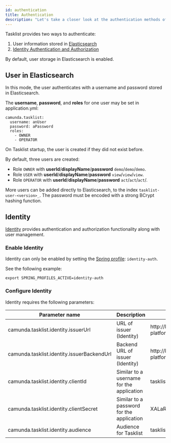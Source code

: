 ```yaml
---
id: authentication
title: Authentication
description: "Let's take a closer look at the authentication methods of Tasklist."
---
```


Tasklist provides two ways to authenticate:

1. User information stored in [Elasticsearch](#user-in-elasticsearch)
2. [Identity Authentication and Authorization](#identity)

By default, user storage in Elasticsearch is enabled.

## User in Elasticsearch

In this mode, the user authenticates with a username and password stored in Elasticsearch.

The **username**, **password**, and **roles** for one user may be set in application.yml:

```
camunda.tasklist:
  username: anUser
  password: aPassword
  roles:
    - OWNER
    - OPERATOR
```

On Tasklist startup, the user is created if they did not exist before.

By default, three users are created:

- Role `OWNER` with **userId**/**displayName**/**password** `demo`/`demo`/`demo`.
- Role `USER` with **userId**/**displayName**/**password** `view`/`view`/`view`.
- Role `OPERATOR` with **userId**/**displayName**/**password** `act`/`act`/`act`/.

More users can be added directly to Elasticsearch, to the index `tasklist-user-<version>_`. The password must be encoded with a strong BCrypt hashing function.

## Identity

[Identity](../../identity/what-is-identity/) provides authentication and authorization functionality along with user management.

### Enable Identity

Identity can only be enabled by setting the [Spring profile](https://docs.spring.io/spring-boot/docs/current/reference/html/spring-boot-features.html#boot-features-profiles): `identity-auth`.

See the following example:

```
export SPRING_PROFILES_ACTIVE=identity-auth
```

### Configure Identity

Identity requires the following parameters:

| Parameter name                             | Description                               | Example value                                       |
| ------------------------------------------ | ----------------------------------------- | --------------------------------------------------- |
| camunda.tasklist.identity.issuerUrl        | URL of issuer (Identity)                  | http://localhost:18080/auth/realms/camunda-platform |
| camunda.tasklist.identity.issuerBackendUrl | Backend URL of issuer (Identity)          | http://localhost:18080/auth/realms/camunda-platform |
| camunda.tasklist.identity.clientId         | Similar to a username for the application | tasklist                                            |
| camunda.tasklist.identity.clientSecret     | Similar to a password for the application | XALaRPl...s7dL7                                     |
| camunda.tasklist.identity.audience         | Audience for Tasklist                     | tasklist-api                                        |

